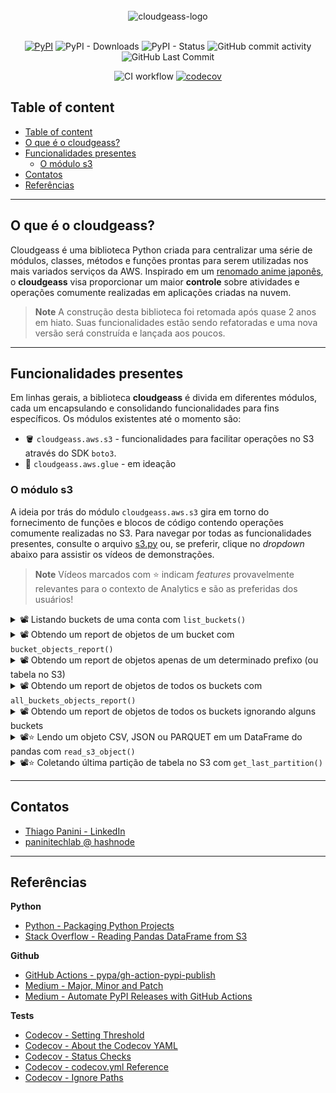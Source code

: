 <div align="center">
    <br><img src="https://github.com/ThiagoPanini/cloudgeass/blob/main/docs/imgs/01-header-readme.png?raw=true" alt="cloudgeass-logo">
</div>

<div align="center">  
  <br>
  
  [![PyPI](https://img.shields.io/pypi/v/cloudgeass?color=purple)](https://pypi.org/project/cloudgeass/)
  ![PyPI - Downloads](https://img.shields.io/pypi/dm/cloudgeass?color=purple)
  ![PyPI - Status](https://img.shields.io/pypi/status/cloudgeass?color=purple)
  ![GitHub commit activity](https://img.shields.io/github/commit-activity/m/ThiagoPanini/cloudgeass?color=purple)
  ![GitHub Last Commit](https://img.shields.io/github/last-commit/ThiagoPanini/cloudgeass?color=purple)
  <br>

  ![CI workflow](https://img.shields.io/github/actions/workflow/status/ThiagoPanini/cloudgeass/ci-cloudgeass-main.yml?label=ci)
  [![codecov](https://codecov.io/github/ThiagoPanini/cloudgeass/branch/main/graph/badge.svg?token=7HI1YGS4AA)](https://codecov.io/github/ThiagoPanini/cloudgeass)

</div>

## Table of content

- [Table of content](#table-of-content)
- [O que é o cloudgeass?](#o-que-é-o-cloudgeass)
- [Funcionalidades presentes](#funcionalidades-presentes)
  - [O módulo s3](#o-módulo-s3)
- [Contatos](#contatos)
- [Referências](#referências)

___

## O que é o cloudgeass?

Cloudgeass é uma biblioteca Python criada para centralizar uma série de módulos, classes, métodos e funções prontas para serem utilizadas nos mais variados serviços da AWS. Inspirado em um [renomado anime japonês](https://en.wikipedia.org/wiki/Code_Geass), o **cloudgeass** visa proporcionar um maior **controle** sobre atividades e operações comumente realizadas em aplicações criadas na nuvem.

> **Note**
> A construção desta biblioteca foi retomada após quase 2 anos em hiato. Suas funcionalidades estão sendo refatoradas e uma nova versão será construída e lançada aos poucos.

___

## Funcionalidades presentes

Em linhas gerais, a biblioteca **cloudgeass** é divida em diferentes módulos, cada um encapsulando e consolidando funcionalidades para fins específicos. Os módulos existentes até o momento são:

- 🪣 `cloudgeass.aws.s3` - funcionalidades para facilitar operações no S3 através do SDK `boto3`.
- 🧼 `cloudgeass.aws.glue` - em ideação


### O módulo s3

A ideia por trás do módulo `cloudgeass.aws.s3` gira em torno do fornecimento de funções e blocos de código contendo operações comumente realizadas no S3. Para navegar por todas as funcionalidades presentes, consulte o arquivo [s3.py](https://github.com/ThiagoPanini/cloudgeass/blob/main/cloudgeass/aws/s3.py) ou, se preferir, clique no _dropdown_ abaixo para assistir os vídeos de demonstrações.

> **Note**
> Vídeos marcados com ⭐ indicam _features_ provavelmente relevantes para o contexto de Analytics e são as preferidas dos usuários!

<details>
    <summary>📽️ Listando buckets de uma conta com <code>list_buckets()</code></summary>
    <br>
  
https://user-images.githubusercontent.com/38161178/218567983-cc852ca5-f5df-4cf7-9b59-7408e0f309fa.mp4

**Código utilizado:**

```python
from cloudgeass.aws.s3 import list_buckets

buckets = list_buckets()
buckets
```
</details>

<details>
    <summary>📽️ Obtendo um report de objetos de um bucket com <code>bucket_objects_report()</code></summary>
    <br>

https://user-images.githubusercontent.com/38161178/218573417-2d705b06-2ab0-4441-b845-f6afe43b8f17.mp4  
        
**Código utilizado:**

```python
from cloudgeass.aws.s3 import bucket_objects_report

bucket_name = "nome-de-bucket-aws"
df_objs_report = bucket_objects_report(bucket_name=bucket_name)

df_objs_report.head(3)
```
</details>


<details>
    <summary>📽️ Obtendo um report de objetos apenas de um determinado prefixo (ou tabela no S3)</code></summary>
    <br>

https://user-images.githubusercontent.com/38161178/218575065-ef22a25a-4ead-4983-bf5f-fe2a5502608c.mp4
        
**Código utilizado:**

```python
from cloudgeass.aws.s3 import bucket_objects_report

# Definindo nome de bucket e prefixo alvo da extração
bucket_name = "nome-de-bucket-aws"
prefix = "a-sample-prefix"

df_objs_report = bucket_objects_report(bucket_name=bucket_name, prefix=prefix)

df_objs_report.head(3)
```
</details>

<details>
    <summary>📽️ Obtendo um report de objetos de todos os buckets com <code>all_buckets_objects_report()</code></summary>
    <br>

https://user-images.githubusercontent.com/38161178/218576685-2215a62e-8b1f-4fb6-85b4-edf02d6706be.mp4
        
**Código utilizado:**

```python
from cloudgeass.aws.s3 import all_buckets_objects_report

df_report = all_buckets_objects_report()
df_report.head()
```
</details>

<details>
    <summary>📽️ Obtendo um report de objetos de todos os buckets ignorando alguns buckets</code></summary>
    <br>

https://user-images.githubusercontent.com/38161178/218577709-006b5d1c-51dc-4735-9230-cfb694126e4d.mp4
        
**Código utilizado:**

```python
from cloudgeass.aws.s3 import all_buckets_objects_report

# Definindo lista de buckets a serem ignorados no report de objetos
ignore_buckets = [
    "terraglue-athena-query-results-569781470788-us-east-1",
    "terraglue-glue-assets-569781470788-us-east-1",
    "terraglue-sor-data-569781470788-us-east-1",
    "terraglue-spec-data-569781470788-us-east-1"
]

# Obtendo report
df_report = all_buckets_objects_report(exclude_buckets=ignore_buckets)
df_report.head()
```
</details>

<details>
    <summary>📽️⭐ Lendo um objeto CSV, JSON ou PARQUET em um DataFrame do pandas com <code>read_s3_object()</code></summary>
    <br>

https://user-images.githubusercontent.com/38161178/218580090-385e4170-a76c-4b03-b00e-865b9e4ec05e.mp4
        
**Código utilizado:**

```python
from cloudgeass.aws.s3 import read_s3_object

# Definindo variáveis para leitura de objeto no S3
bucket_name = "nome-de-bucket"
obj_prefix = "tbsot_ecommerce_br/anomesdia=20230213/run-1676319522273-part-block-0-0-r-00004-snappy.parquet"

# Criando URI
s3_uri_parquet = f"s3://{bucket_name}/{obj_prefix}"

# Lendo objeto parquet
df_parquet = read_s3_object(s3_uri_parquet)
df_parquet.head()
```
</details>

<details>
    <summary>📽️⭐ Coletando última partição de tabela no S3 com <code>get_last_partition()</code></summary>
    <br>
         

https://user-images.githubusercontent.com/38161178/218581540-82a4836b-9224-4646-a9ff-6dc6966b0132.mp4


**Código utilizado:**

```python
from cloudgeass.aws.s3 import get_last_partition

# Definindo variáveis para leitura de objeto no S3
bucket_name = "terraglue-sot-data-569781470788-us-east-1"
table_prefix = "tbsot_ecommerce_br"

last_partition = get_last_partition(bucket_name, table_prefix)
```
</details>

___

## Contatos

- [Thiago Panini - LinkedIn](https://www.linkedin.com/in/thiago-panini/)
- [paninitechlab @ hashnode](https://panini.hashnode.dev/)

___

## Referências

**Python**

- [Python - Packaging Python Projects](https://packaging.python.org/en/latest/tutorials/packaging-projects/)
- [Stack Overflow - Reading Pandas DataFrame from S3](https://stackoverflow.com/questions/37703634/how-to-import-a-text-file-on-aws-s3-into-pandas-without-writing-to-disk)

**Github**

- [GitHub Actions - pypa/gh-action-pypi-publish](https://github.com/marketplace/actions/pypi-publish)
- [Medium - Major, Minor and Patch](https://medium.com/fiverr-engineering/major-minor-patch-a5298e2e1798)
- [Medium - Automate PyPI Releases with GitHub Actions](https://medium.com/@VersuS_/automate-pypi-releases-with-github-actions-4c5a9cfe947d)

**Tests**
- [Codecov - Setting Threshold](https://github.com/codecov/codecov-action/issues/554#issuecomment-1261250304)
- [Codecov - About the Codecov YAML](https://docs.codecov.com/docs/codecov-yaml)
- [Codecov - Status Checks](https://docs.codecov.com/docs/commit-status)
- [Codecov - codecov.yml Reference](https://docs.codecov.com/docs/codecovyml-reference)
- [Codecov - Ignore Paths](https://docs.codecov.com/docs/ignoring-paths)
